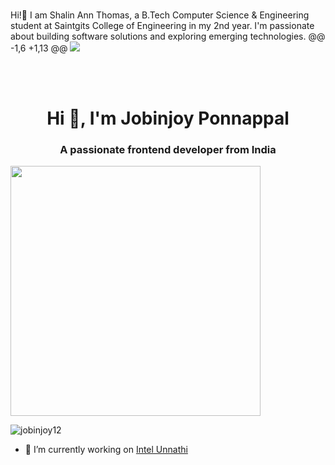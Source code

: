 <div><br class="Apple-interchange-newline">
  
Hi!👋 I am Shalin Ann Thomas, a B.Tech Computer Science & Engineering student at Saintgits College of Engineering in my 2nd year. I'm passionate about building software solutions and exploring emerging technologies.
@@ -1,6 +1,13 @@
<img src="https://github.com/Anmol-Baranwal/Cool-GIFs-For-GitHub/assets/74038190/d48893bd-0757-481c-8d7e-ba3e163feae7" />

<br><br>


<h1 align="center">Hi 👋, I'm Jobinjoy Ponnappal</h1>
<h3 align="center">A passionate frontend developer from India</h3>

<img src="https://user-images.githubusercontent.com/74038190/212284158-e840e285-664b-44d7-b79b-e264b5e54825.gif" width="400">

<p align="left"> <img src="https://komarev.com/ghpvc/?username=jobinjoy12&label=Profile%20views&color=0e75b6&style=flat" alt="jobinjoy12" /> </p>

- 🔭 I’m currently working on [Intel Unnathi](https://github.com/intel-unnati-saintgits/intel-unnati-certificate-programme)
